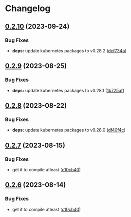 # Changelog

## [0.2.10](https://github.com/Jmainguy/k8sCapcity/compare/v0.2.9...v0.2.10) (2023-09-24)


### Bug Fixes

* **deps:** update kubernetes packages to v0.28.2 ([dcf734a](https://github.com/Jmainguy/k8sCapcity/commit/dcf734afbf4af3d4520512f374e5e01e468bbdc8))

## [0.2.9](https://github.com/Jmainguy/k8sCapcity/compare/v0.2.8...v0.2.9) (2023-08-25)


### Bug Fixes

* **deps:** update kubernetes packages to v0.28.1 ([1b725af](https://github.com/Jmainguy/k8sCapcity/commit/1b725af6e71eb83029ab208471bae2382231bf57))

## [0.2.8](https://github.com/Jmainguy/k8sCapcity/compare/v0.2.7...v0.2.8) (2023-08-22)


### Bug Fixes

* **deps:** update kubernetes packages to v0.28.0 ([df40f4c](https://github.com/Jmainguy/k8sCapcity/commit/df40f4c73adb7d4c04dec710492068c4a3c87dd7))

## [0.2.7](https://github.com/Jmainguy/k8sCapcity/compare/v0.2.6...v0.2.7) (2023-08-15)


### Bug Fixes

* get it to compile atleast ([c10cb40](https://github.com/Jmainguy/k8sCapcity/commit/c10cb407024a6eca29500bd5d7c495cc7efdbf04))

## [0.2.6](https://github.com/Jmainguy/k8sCapcity/compare/v0.2.5...v0.2.6) (2023-08-14)


### Bug Fixes

* get it to compile atleast ([c10cb40](https://github.com/Jmainguy/k8sCapcity/commit/c10cb407024a6eca29500bd5d7c495cc7efdbf04))
